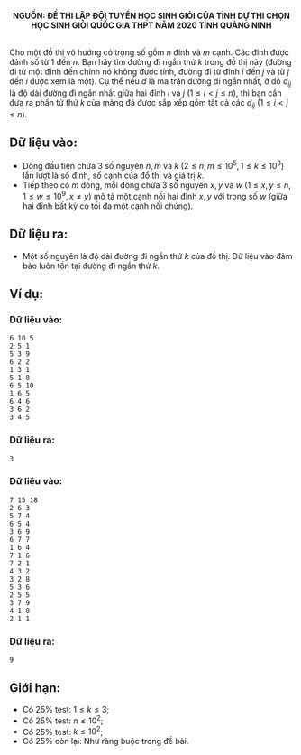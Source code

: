 **<center>NGUỒN: ĐỀ THI LẬP ĐỘI TUYỂN HỌC SINH GIỎI CỦA TỈNH DỰ THI CHỌN HỌC SINH GIỎI QUỐC GIA THPT NĂM 2020 TỈNH QUẢNG NINH</center>**
<br>

Cho một đồ thị vô hướng có trọng số gồm $n$ đỉnh và $m$ cạnh. Các đỉnh được đánh số từ $1$ đến $n$. 
Bạn hãy tìm đường đi ngắn thứ $k$ trong đồ thị này (đường đi từ một đỉnh đến chính nó không được tính, đường đi từ đỉnh $i$ đến $j$ và từ $j$ đến $i$ được xem là một).
Cụ thể nếu $d$ là ma trận đường đi ngắn nhất, ở đó $d_{ij}$ là độ dài đường đi ngắn nhất giữa hai đỉnh $i$ và $j\ (1 ≤ i < j ≤ n)$, thì bạn cần đưa ra phần tử thứ $k$ của mảng đã được sắp xếp gồm tất cả các $d_{ij}\ (1 ≤ i < j ≤ n)$.

## Dữ liệu vào:
- Dòng đầu tiên chứa $3$ số nguyên $n, m$ và $k\ (2 ≤ n, m ≤ 10^5, 1 ≤ k ≤ 10^3)$ lần lượt là số đỉnh, số cạnh của đồ thị và giá trị $k$. 
- Tiếp theo có $m$ dòng, mỗi dòng chứa $3$ số nguyên $x, y$ và $w\ (1 ≤ x, y ≤ n, 1 ≤ w ≤ 10^9, x ≠ y)$ mô tả một cạnh nối hai đỉnh $x, y$ với trọng số $w$ (giữa hai đỉnh bất kỳ có tối đa một cạnh nối chúng).

## Dữ liệu ra:
- Một số nguyên là độ dài đường đi ngắn thứ $k$ của đồ thị. Dữ liệu vào đảm bảo luôn tồn tại đường đi ngắn thứ $k$.

## Ví dụ:
### Dữ liệu vào:
```
6 10 5
2 5 1
5 3 9
6 2 2
1 3 1
5 1 8
6 5 10
1 6 5
6 4 6
3 6 2
3 4 5
```

### Dữ liệu ra:
```
3
```

### Dữ liệu vào:
```
7 15 18
2 6 3
5 7 4
6 5 4
3 6 9
6 7 7
1 6 4
7 1 6
7 2 1
4 3 2
3 2 8
5 3 6
2 5 5
3 7 9
4 1 8
2 1 1
```

### Dữ liệu ra:
```
9
```

## Giới hạn:
- Có $25\%$ test: $1 ≤ k ≤ 3$;
- Có $25\%$ test: $n ≤ 10^2$;
- Có $25\%$ test: $k ≤ 10^2$;
- Có $25\%$ còn lại: Như ràng buộc trong đề bài.